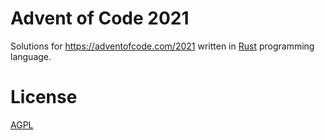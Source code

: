 # Advent of Code 2021
Solutions for https://adventofcode.com/2021 written in [Rust](https://www.rust-lang.org/) programming language.

# License
[AGPL](LICENSE)
